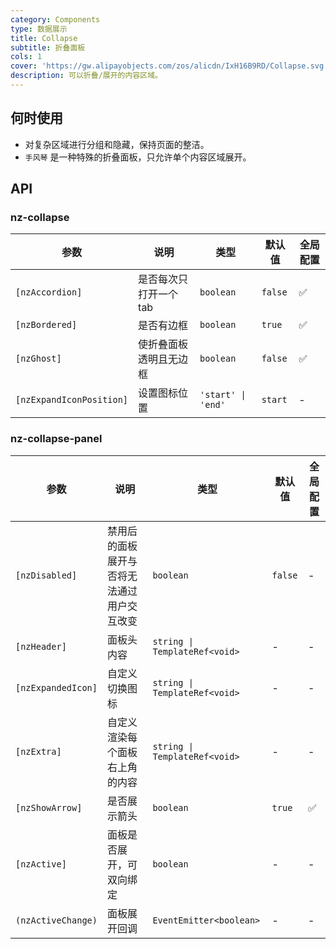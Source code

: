 ```yaml
---
category: Components
type: 数据展示
title: Collapse
subtitle: 折叠面板
cols: 1
cover: 'https://gw.alipayobjects.com/zos/alicdn/IxH16B9RD/Collapse.svg'
description: 可以折叠/展开的内容区域。
---
```



## 何时使用

- 对复杂区域进行分组和隐藏，保持页面的整洁。
- `手风琴` 是一种特殊的折叠面板，只允许单个内容区域展开。


## API

### nz-collapse

| 参数                     | 说明                   | 类型               | 默认值  | 全局配置 |
| ------------------------ | ---------------------- | ------------------ | ------- | -------- |
| `[nzAccordion]`          | 是否每次只打开一个 tab | `boolean`          | `false` | ✅        |
| `[nzBordered]`           | 是否有边框             | `boolean`          | `true`  | ✅        |
| `[nzGhost]`              | 使折叠面板透明且无边框 | `boolean`          | `false` | ✅        |
| `[nzExpandIconPosition]` | 设置图标位置           | `'start' \| 'end'` | `start` | -        |

### nz-collapse-panel

| 参数               | 说明                                       | 类型                          | 默认值  | 全局配置 |
| ------------------ | ------------------------------------------ | ----------------------------- | ------- | -------- |
| `[nzDisabled]`     | 禁用后的面板展开与否将无法通过用户交互改变 | `boolean`                     | `false` | -        |
| `[nzHeader]`       | 面板头内容                                 | `string \| TemplateRef<void>` | -       | -        |
| `[nzExpandedIcon]` | 自定义切换图标                             | `string \| TemplateRef<void>` | -       | -        |
| `[nzExtra]`        | 自定义渲染每个面板右上角的内容             | `string \| TemplateRef<void>` | -       | -        |
| `[nzShowArrow]`    | 是否展示箭头                               | `boolean`                     | `true`  | ✅        |
| `[nzActive]`       | 面板是否展开，可双向绑定                   | `boolean`                     | -       | -        |
| `(nzActiveChange)` | 面板展开回调                               | `EventEmitter<boolean>`       | -       | -        |
